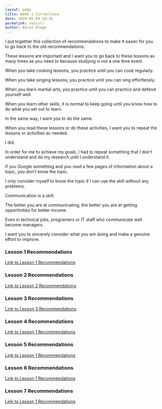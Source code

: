 ```yaml
--- 
layout: page
title: Week 1 Corrections
date: 2020-05-09 20:34
permalink: /w1cor/ 
author: Kevin Olega 
--- 
```

I put together this collection of recommendations to make it easier for you to go back to the old recommendations.

These lessons are important and I want you to go back to these lessons as many times as you need to because studying is not a one time event.

When you take cooking lessons, you practice until you can cook regularly.

When you take singing lessons, you practice until you can sing effortlessly.

When you learn martial arts, you practice until you can practice and defend yourself well. 

When you learn other skills, it is normal to keep going until you know how to do what you set out to learn.

In the same way, I want you to do the same.

When you read these lessons or do these activities, I want you to repeat the lessons or activities as needed.

I did.

In order for me to achieve my goals, I had to repeat something that I don't understand and do my research until I understand it.

If you Google something and you read a few pages of information about a topic, you don't know the topic.

I only consider myself to know the topic if I can use the skill without any problems.

Communication is a skill.

The better you are at communicating, the better you are at getting opportinities for better income.

Even in technical jobs, programers or IT staff who communicate well become managers.

I want you to sincerely consider what you are doing and make a genuine effort to improve.

### Lesson 1 Recommendations

[Link to Lesson 1 Recommendations](https://callcentertrainingtips.com/w01l1r)

### Lesson 2 Recommendations

[Link to Lesson 2 Recommendations](https://callcentertrainingtips.com/w01l2r)

### Lesson 3 Recommendations

[Link to Lesson 3 Recommendations](https://callcentertrainingtips.com/w01l3r)

### Lesson 4 Recommendations

[Link to Lesson 1 Recommendations](https://callcentertrainingtips.com/w01l4r)

### Lesson 5 Recommendations

[Link to Lesson 1 Recommendations](https://callcentertrainingtips.com/w01l15r)

### Lesson 6 Recommendations

[Link to Lesson 1 Recommendations](https://callcentertrainingtips.com/w01l6r)

### Lesson 7 Recommendations

[Link to Lesson 1 Recommendations](https://callcentertrainingtips.com/w01l7r)